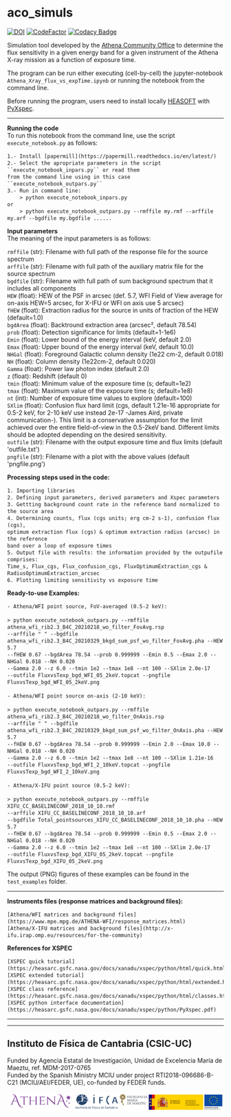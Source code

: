 # aco_simuls



[![DOI](https://zenodo.org/badge/352657169.svg)](https://zenodo.org/badge/latestdoi/352657169) [![CodeFactor](https://www.codefactor.io/repository/github/acoathena/aco_simuls/badge/main)](https://www.codefactor.io/repository/github/acoathena/aco_simuls/overview/main) [![Codacy Badge](https://app.codacy.com/project/badge/Grade/062a6019b14646a682320d2187b281f6)](https://www.codacy.com/gh/acoathena/aco_simuls/dashboard?utm_source=github.com&amp;utm_medium=referral&amp;utm_content=acoathena/aco_simuls&amp;utm_campaign=Badge_Grade)

Simulation tool developed by the [Athena Community Office](https://www.the-athena-x-ray-observatory.eu/) to determine the flux sensitivity in a given energy band for a given instrument of the Athena X-ray mission as a function of exposure time.

The program can be run either executing (cell-by-cell) the jupyter-notebook ``Athena_Xray_flux_vs_expTime.ipynb`` or running the notebook from the command line. 

Before running the program, users need to install locally [HEASOFT](https://heasarc.gsfc.nasa.gov/docs/software/heasoft/) with [PyXspec](https://heasarc.gsfc.nasa.gov/docs/xanadu/xspec/python/html/).

---

**Running the code**  
To run this notebook from the command line, use the script ``execute_notebook.py`` as follows:

    1.- Install [papermill](https://papermill.readthedocs.io/en/latest/)
    2.- Select the apropriate parameters in the script ``execute_notebook_inpars.py`` or read them 
    from the command line using in this case ``execute_notebook_outpars.py``
    3.- Run in command line:
        > python execute_notebook_inpars.py
    or
        > python execute_notebook_outpars.py --rmffile my.rmf --arffile my.arf --bgdfile my.bgdfile ...... 

**Input parameters**  
The meaning of the input parameters is as follows:

`rmffile` (str): Filename with full path of the response file for the source spectrum  
`arffile` (str): Filename with full path of the auxiliary matrix file for the source spectrum  
`bgdfile` (str): Filename with full path of sum background spectrum that it includes all components  
`HEW` (float): HEW of the PSF in arcsec (def. 5.7, WFI Field of View average for on-axis HEW=5 arcsec, for X-IFU or WFI on axis use 5 arcsec)  
`fHEW` (float): Extraction radius for the source in units of fraction of the HEW (default=1.0)  
`bgdArea` (float): Backtround extraction area (arcsec², default 78.54)  
`prob` (float): Detection significance for limits (default=1-1e6)  
`Emin` (float): Lower bound of the energy interval (keV, default 2.0)  
`Emax` (float): Upper bound of the energy interval (keV, default 10.0)  
`NHGal` (float): Foreground Galactic column density (1e22 cm-2, default 0.018)  
`NH` (float): Column density (1e22cm-2, default 0.020)  
`Gamma` (float): Power law photon index (default 2.0)  
`z` (float): Redshift (default 0)  
`tmin` (float): Minimum value of the exposure time (s; default=1e2)  
`tmax` (float): Maximum value of the exposure time (s; default=1e8)  
`nt` (int): Number of exposure time values to explore (default=100)  
`SXlim` (float): Confusion flux hard limit (cgs, default 1.21e-16 appropriate for 0.5-2 keV, 
for 2-10 keV use instead 2e-17 -James Aird, private communication-). This limit is a conservative 
assumption for the limit achieved over the entire field-of-view in the 0.5-2keV band. Different limits 
should be adopted depending on the desired sensitivity.  
`outfile` (str): Filename with the output exposure time and flux limits (default 'outfile.txt')  
`pngfile` (str): Filename with a plot with the above values (default 'pngfile.png')  
  
**Processing steps used in the code:**

    1. Importing libraries  
    2. Defining input parameters, derived parameters and Xspec parameters  
    3. Gettting background count rate in the reference band normalized to the source area  
    4. Determining counts, flux (cgs units; erg cm-2 s-1), confusion flux (cgs), 
    optimum extraction flux (cgs) & optimum extraction radius (arcsec) in the reference 
    band over a loop of exposure times  
    5. Output file with results: the information provided by the outpufile comprises: 
    Time_s, Flux_cgs, Flux_confusion_cgs, FluxOptimumExtraction_cgs & RadiusOptimumExtraction_arcsec  
    6. Plotting limiting sensitivity vs exposure time  

**Ready-to-use Examples:**  

    - Athena/WFI point source, FoV-averaged (0.5-2 keV):

    > python execute_notebook_outpars.py --rmffile athena_wfi_rib2.3_B4C_20210218_wo_filter_FovAvg.rsp
    --arffile " " --bgdfile athena_wfi_rib2.3_B4C_20210329_bkgd_sum_psf_wo_filter_FovAvg.pha --HEW 5.7
    --fHEW 0.67 --bgdArea 78.54 --prob 0.999999 --Emin 0.5 --Emax 2.0 --NHGal 0.018 --NH 0.020
    --Gamma 2.0 --z 6.0 --tmin 1e2 --tmax 1e8 --nt 100 --SXlim 2.0e-17
    --outfile FluxvsTexp_bgd_WFI_05_2keV.topcat --pngfile FluxvsTexp_bgd_WFI_05_2keV.png

    - Athena/WFI point source on-axis (2-10 keV):

    > python execute_notebook_outpars.py --rmffile athena_wfi_rib2.3_B4C_20210218_wo_filter_OnAxis.rsp
    --arffile " " --bgdfile athena_wfi_rib2.3_B4C_20210329_bkgd_sum_psf_wo_filter_OnAxis.pha --HEW 5.7
    --fHEW 0.67 --bgdArea 78.54 --prob 0.999999 --Emin 2.0 --Emax 10.0 --NHGal 0.018 --NH 0.020
    --Gamma 2.0 --z 6.0 --tmin 1e2 --tmax 1e8 --nt 100 --SXlim 1.21e-16
    --outfile FluxvsTexp_bgd_WFI_2_10keV.topcat --pngfile FluxvsTexp_bgd_WFI_2_10keV.png

    - Athena/X-IFU point source (0.5-2 keV):

    > python execute_notebook_outpars.py --rmffile XIFU_CC_BASELINECONF_2018_10_10.rmf
    --arffile XIFU_CC_BASELINECONF_2018_10_10.arf
    --bgdfile Total_pointsources_XIFU_CC_BASELINECONF_2018_10_10.pha --HEW 5.7
    --fHEW 0.67 --bgdArea 78.54 --prob 0.999999 --Emin 0.5 --Emax 2.0 --NHGal 0.018 --NH 0.020
    --Gamma 2.0 --z 6.0 --tmin 1e2 --tmax 1e8 --nt 100 --SXlim 2.0e-17
    --outfile FluxvsTexp_bgd_XIFU_05_2keV.topcat --pngfile FluxvsTexp_bgd_XIFU_05_2keV.png

The output (PNG) figures of these examples can be found in the ``test_examples`` folder.

---

**Instruments files (response matrices and background files):**

    [Athena/WFI matrices and background files](https://www.mpe.mpg.de/ATHENA-WFI/response_matrices.html)
    [Athena/X-IFU matrices and background files](http://x-ifu.irap.omp.eu/resources/for-the-community)

**References for XSPEC**

    [XSPEC quick tutorial](https://heasarc.gsfc.nasa.gov/docs/xanadu/xspec/python/html/quick.html)
    [XSPEC extended tutorial](https://heasarc.gsfc.nasa.gov/docs/xanadu/xspec/python/html/extended.html)
    [XSPEC class reference](https://heasarc.gsfc.nasa.gov/docs/xanadu/xspec/python/html/classes.html)
    [XSPEC python interface documentation](https://heasarc.gsfc.nasa.gov/docs/xanadu/xspec/python/PyXspec.pdf)
   
---
---

## Instituto de Física de Cantabria (CSIC-UC)

Funded by Agencia Estatal de Investigación, Unidad de Excelencia María de Maeztu, ref. MDM-2017-0765  
Funded by the Spanish Ministry MCIU under project RTI2018-096686-B-C21 (MCIU/AEI/FEDER, UE), co-funded by FEDER funds.  

![logos](./logos/logos_small.png)
